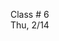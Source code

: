 <div class="lecture2">

<div class="column_date">
<p markdown="block">

Class # 6 <br>
Thu, 2/14



</p>
</div>

<div class="column_materials">
<p markdown="block">
<!--
Review of linear data structures, part 2.

-->

Finish with test cases for _rightmost element to its left that is strictly smaller than A[i]_ problem.

Speeding up i/o in Java: BufferedReader and BufferedWriter. 

[Bitmask, part 1](slides/04-bitmasks_1.html).


<br>

</p>
</div>

<div class="column_assign">
<p markdown="block">



</p>
</div>

</div>
